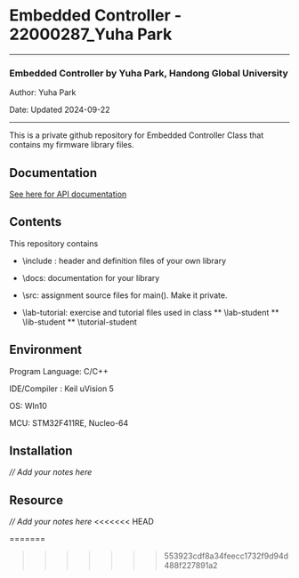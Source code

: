 # Embedded Controller - 22000287_Yuha Park



---

### Embedded Controller by Yuha Park, Handong Global University 

Author:  Yuha Park

Date:  Updated 2024-09-22



---



This is a private github repository for Embedded Controller Class that contains my firmware library files.



## Documentation

[See here for API documentation ](./docs/EC_HAL_Documentation.md)



## Contents

This repository contains

* \include : header and definition files of your own library
* \docs: documentation for your library

* \src: assignment source files for main().  Make it private.

* \lab-tutorial: exercise and tutorial files used in class
** \lab-student
** \lib-student
** \tutorial-student



## Environment

Program Language: C/C++

IDE/Compiler : Keil uVision 5

OS: WIn10

MCU:  STM32F411RE, Nucleo-64



## Installation

_// Add your notes here_



## Resource

_// Add your notes here_
<<<<<<< HEAD







=======
>>>>>>> 553923cdf8a34feecc1732f9d94d488f227891a2
